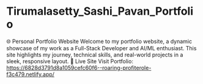 # Tirumalasetty_Sashi_Pavan_Portfolio
🌐 Personal Portfolio Website Welcome to my portfolio website, a dynamic showcase of my work as a Full-Stack Developer and AI/ML enthusiast. This site highlights my journey, technical skills, and real-world projects in a sleek, responsive layout.   🔗 Live Site Visit Portfolio: https://6828d3791d8a1059cefc60f6--roaring-profiterole-f3c479.netlify.app/

